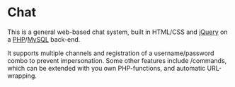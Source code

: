 # Chat

This is a general web-based chat system, built in HTML/CSS and [jQuery](http://jquery.com) on a [PHP](http://php.net)/[MySQL](http://mysql.com) back-end.

It supports multiple channels and registration of a username/password combo to prevent impersonation. Some other features include /commands, which can be extended with you own PHP-functions, and automatic URL-wrapping.
